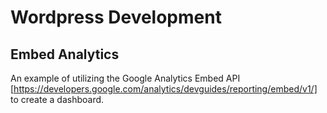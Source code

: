 # Wordpress Development

## Embed Analytics
An example of utilizing the Google Analytics Embed API [https://developers.google.com/analytics/devguides/reporting/embed/v1/] to create a dashboard.